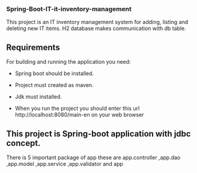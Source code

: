 ### Spring-Boot-IT-it-inventory-management

This project is an IT inventory management system for adding, listing and deleting new IT items.
H2 database makes communication with db table.

## Requirements

For building and running the application you need:

* Spring boot should be installed.
* Project must created as maven.
* Jdk must installed.

* When you run the project you should enter this url http://localhost:8080/main-en on your web browser

## This project is Spring-boot application with jdbc concept.
There is 5 important package of app these are app.controller ,app.dao ,app.model ,app.service ,app.validator and app


